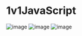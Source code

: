 # 1v1JavaScript
![image](https://github.com/A1oneeee/1v1JavaScript/assets/116378179/ec48da3c-4315-4301-bbad-b6d20276deda)
![image](https://github.com/A1oneeee/1v1JavaScript/assets/116378179/5baca7ca-ea47-48c4-bd53-a1a4a7cd0d78)
![image](https://github.com/A1oneeee/1v1JavaScript/assets/116378179/19f97654-0404-40bb-ae38-2fe38c24c714)
